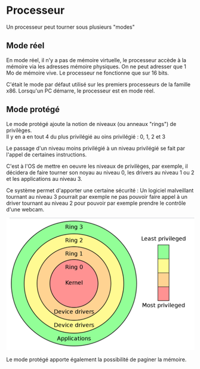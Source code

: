 # Processeur

Un processeur peut tourner sous plusieurs "modes"

## Mode réel
En mode réel, il n'y a pas de mémoire virtuelle, le processeur accède à la mémoire via les adresses mémoire physiques.
On ne peut adresser que 1 Mo de mémoire vive.
Le processeur ne fonctionne que sur 16 bits.

C'était le mode par défaut utilisé sur les premiers processeurs de la famille x86.
Lorsqu'un PC démarre, le processeur est en mode réel.

## Mode protégé
Le mode protégé ajoute la notion de niveaux (ou anneaux "rings") de privilèges.  
Il y en a en tout 4 du plus privilégié au oins privilégié : 0, 1, 2 et 3

Le passage d'un niveau moins privilégié à un niveau privilégié se fait par l'appel de certaines instructions.

C'est à l'OS de mettre en oeuvre les niveaux de privilèges, par exemple, il décidera de faire tourner son noyau au niveau 0, les drivers au niveau 1 ou 2 et les applications au niveau 3.   

Ce système permet d'apporter une certaine sécurité : 
Un logiciel malveillant tournant au niveau 3 pourrait par exemple ne pas pouvoir faire appel à un driver tournant au niveau 2 pour pouvoir par exemple prendre le contrôle d'une webcam.

![Schéma niveaux privilèges](../../images/processeur_privileges.png)

Le mode protégé apporte également la possibilité de paginer la mémoire.
